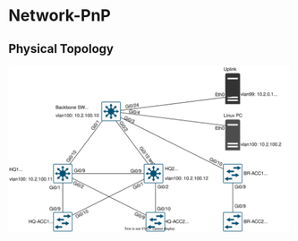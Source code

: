 # Network-PnP

## Physical Topology 
<!--START_SECTION:update_image-->
![](https://github.com/The-Cave-Tech/Network-PnP/blob/main/PhysicalTopography.drawio.svg?)
<!--END_SECTION:update_image-->
